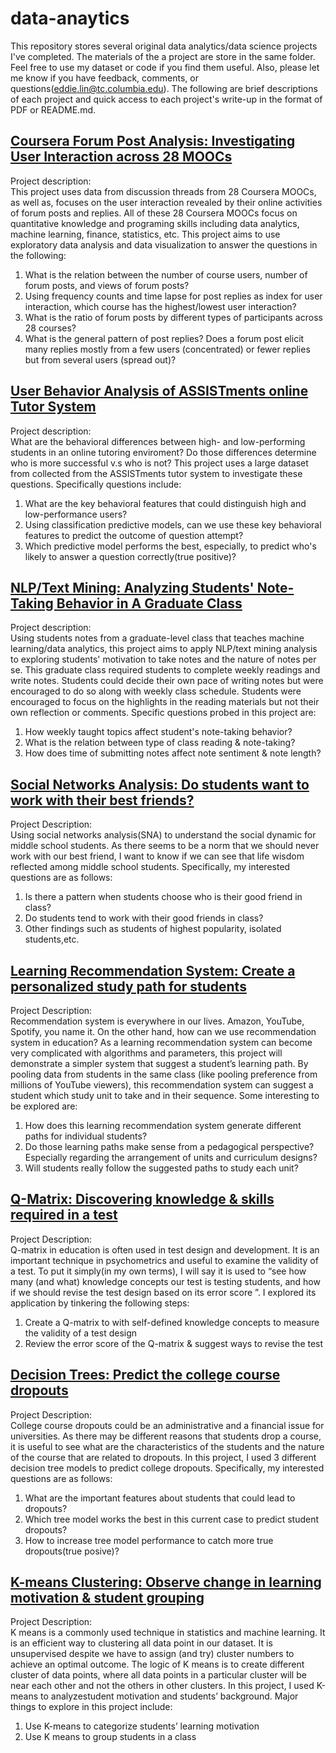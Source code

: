 # data-anaytics

This repository stores several original data analytics/data science projects I've completed. The materials of the a project are store in the same folder. Feel free to use my dataset or code if you find them useful. Also, please let me know if you have feedback, comments, or questions(eddie.lin@tc.columbia.edu). The following are brief descriptions of each project and quick access to each project's write-up in the format of PDF or README.md.

## [Coursera Forum Post Analysis: Investigating User Interaction across 28 MOOCs](https://github.com/eddiecylin/data-analytics/blob/master/8.%20Coursera_forum_analysis/README.md)

Project description:        
This project uses data from discussion threads from 28 Coursera MOOCs, as well as, focuses on the user interaction revealed by their online activities of forum posts and replies. All of these 28 Coursera MOOCs focus on quantitative knowledge and programing skills including data analytics, machine learning, finance, statistics, etc. This project aims to use exploratory data analysis and data visualization to answer the questions in the following:

1. What is the relation between the number of course users, number of forum posts, and views of forum posts?
2. Using frequency counts and time lapse for post replies as index for user interaction, which course has the highest/lowest user interaction?
3. What is the ratio of forum posts by different types of participants across 28 courses?
4. What is the general pattern of post replies? Does a forum post elicit many replies mostly from a few users (concentrated) or fewer replies but from several users (spread out)?


## [User Behavior Analysis of ASSISTments online Tutor System](https://github.com/eddiecylin/data-analytics/blob/master/6.%20Online-Tutoring-ASSISTments/README.md)

Project description:        
What are the behavioral differences between high- and low-performing students in an online tutoring enviroment? Do those differences determine who is more successful v.s who is not? This project uses a large dataset from collected from the ASSISTments tutor system to investigate these questions. Specifically questions include:

1. What are the key behavioral features that could distinguish high and low-performance users?
2. Using classification predictive models, can we use these key behavioral features to predict the outcome of question attempt?
3. Which predictive model performs the best, especially, to predict who's likely to answer a question correctly(true positive)?

## [NLP/Text Mining: Analyzing Students' Note-Taking Behavior in A Graduate Class](https://github.com/eddiecylin/data-analytics/blob/master/7.%20NLP:Text-Mining-Class-Notes/README.md)

Project description:        
Using students notes from a graduate-level class that teaches machine learning/data analytics, this project aims to apply NLP/text mining analysis to exploring students' motivation to take notes and the nature of notes per se. This graduate class required students to complete weekly readings and write notes. Students could decide their own pace of writing notes but were encouraged to do so along with weekly class schedule. Students were encouraged to focus on the highlights in the reading materials but not their own reflection or comments. Specific questions probed in this project are:

1. How weekly taught topics affect student's note-taking behavior?
2. What is the relation between type of class reading & note-taking?
3. How does time of submitting notes affect note sentiment & note length?

## [Social Networks Analysis: Do students want to work with their best friends?](https://github.com/eddiecylin/data-analytics/blob/master/SNA/SNA_Working_with_Best_Friends%3F.pdf)

Project Description:        
Using social networks analysis(SNA) to understand the social dynamic for middle school students. As there seems to be a norm that we should never work with our best friend, I want to know if we can see that life wisdom reflected among middle school students. Specifically, my interested questions are as follows:

1. Is there a pattern when students choose who is their good friend in class?
2. Do students tend to work with their good friends in class?
3. Other findings such as students of highest popularity, isolated students,etc.

## [Learning Recommendation System: Create a personalized study path for students](https://github.com/eddiecylin/data-analytics/blob/master/Recommendation-Sys/RecommendationSystem_Personalized_Learning_Path.pdf)

Project Description:        
Recommendation system is everywhere in our lives. Amazon, YouTube, Spotify, you name it. On the other hand, how can we use recommendation
system in education? As a learning recommendation system can become very complicated with algorithms and parameters, this project will demonstrate a simpler system that suggest a student’s learning path. By pooling data from students in the same class (like pooling preference from millions of YouTube viewers), this recommendation system can suggest a student which study unit to take and in their sequence. Some interesting to be explored are:

1. How does this learning recommendation system generate different paths for individual students?
2. Do those learning paths make sense from a pedagogical perspective? Especially regarding the arrangement of units and curriculum designs?
3. Will students really follow the suggested paths to study each unit?

## [Q-Matrix: Discovering knowledge & skills required in a test](https://github.com/eddiecylin/data-analytics/blob/master/Q.Matrix/Qmatrix_Discovering_Skills_%26_Knowledge.pdf)

Project Description:        
Q-matrix in education is often used in test design and development. It is an important technique in psychometrics and useful to examine the validity of a test. To put it simply(in my own terms), I will say it is used to “see how many (and what) knowledge concepts our test is testing students, and how if we should revise the test design based on its error score ”. I explored its application by tinkering the following steps:

1. Create a Q-matrix to with self-defined knowledge concepts to measure the validity of a test design
2. Review the error score of the Q-matrix & suggest ways to revise the test

## [Decision Trees: Predict the college course dropouts](https://github.com/eddiecylin/data-analytics/blob/master/Prediction/DecisonTrees_Predict_Student_Dropout.pdf)

Project Description:        
College course dropouts could be an administrative and a financial issue for universities. As there may be different reasons that students drop a course, it is useful to see what are the characteristics of the students and the nature of the course that are related to dropouts. In this project, I used 3 different decision tree models to predict college dropouts. Specifically, my interested
questions are as follows:

1. What are the important features about students that could lead to dropouts?
2. Which tree model works the best in this current case to predict student dropouts?
3. How to increase tree model performance to catch more true dropouts(true posive)?

## [K-means Clustering: Observe change in learning motivation & student grouping](https://github.com/eddiecylin/data-analytics/blob/master/K-means%20clustering/KmeansClustering_EddieLin.pdf)

Project Description:        
K means is a commonly used technique in statistics and machine learning. It is an efficient way to clustering all data point in our dataset. It is unsupervised despite we have to assign (and try) cluster numbers to achieve an optimal
outcome. The logic of K means is to create different cluster of data points, where all data points in a particular cluster will be near each other and not the others in other clusters. In this project, I used K-means to analyzestudent motivation and students’ background. Major things to explore in this project include:

1. Use K-means to categorize students’ learning motivation
2. Use K means to group students in a class


